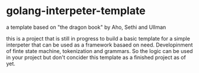 # golang-interpeter-template
a template based on "the dragon book" by Aho, Sethi and Ullman

this is a project that is still in progress to build a basic template for a simple interpeter that can be used as a framework basaed on need. Developinment of finte state machine, tokenization and grammars. So the logic can be used in your project but don't concider this template as a finished project as of yet.
